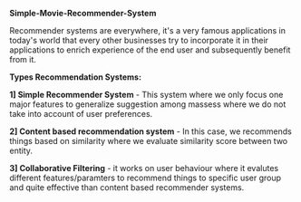 
**Simple-Movie-Recommender-System** 

Recommender systems are everywhere, it's a very famous applications in today's world that every other businesses try to incorporate it in their applications to enrich experience of the end user and subsequently benefit from it.

**Types Recommendation Systems:**

**1] Simple Recommender System** - This system where we only focus one major features to generalize suggestion among massess where we do not take into account of user preferences.

**2] Content based recommendation system** - In this case, we recommends things based on similarity where we evaluate similarity score between two entity.

**3] Collaborative Filtering** - it works on user behaviour where it evalutes different features/paramters to recommend things to specific user group and quite effective than content based recommender systems.

<!-- # Most famous examples of Recommender Systems:

Netflix - A online movie/tv series streaming service uses recommender system to recommend their users what to watch next based on user preferences and overall ratings of different shows. -->


